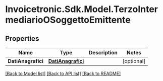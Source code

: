 # Invoicetronic.Sdk.Model.TerzoIntermediarioOSoggettoEmittente

## Properties

Name | Type | Description | Notes
------------ | ------------- | ------------- | -------------
**DatiAnagrafici** | [**DatiAnagrafici**](DatiAnagrafici.md) |  | [optional] 

[[Back to Model list]](../../README.md#documentation-for-models) [[Back to API list]](../../README.md#documentation-for-api-endpoints) [[Back to README]](../../README.md)

